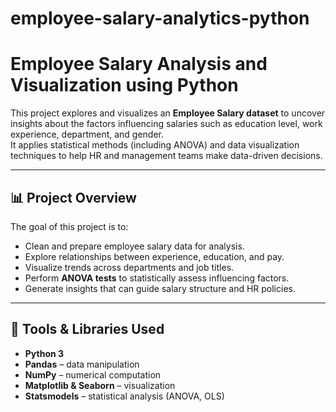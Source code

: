 # employee-salary-analytics-python
# Employee Salary Analysis and Visualization using Python

This project explores and visualizes an **Employee Salary dataset** to uncover insights about the factors influencing salaries such as education level, work experience, department, and gender.  
It applies statistical methods (including ANOVA) and data visualization techniques to help HR and management teams make data-driven decisions.

---

## 📊 Project Overview
The goal of this project is to:
- Clean and prepare employee salary data for analysis.
- Explore relationships between experience, education, and pay.
- Visualize trends across departments and job titles.
- Perform **ANOVA tests** to statistically assess influencing factors.
- Generate insights that can guide salary structure and HR policies.

---

## 🧰 Tools & Libraries Used
- **Python 3**
- **Pandas** – data manipulation  
- **NumPy** – numerical computation  
- **Matplotlib & Seaborn** – visualization  
- **Statsmodels** – statistical analysis (ANOVA, OLS)
